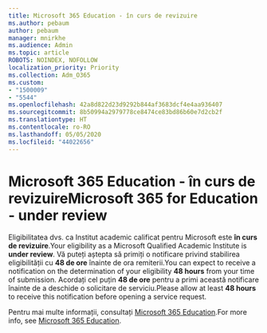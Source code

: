 ```yaml
---
title: Microsoft 365 Education - în curs de revizuire
ms.author: pebaum
author: pebaum
manager: mnirkhe
ms.audience: Admin
ms.topic: article
ROBOTS: NOINDEX, NOFOLLOW
localization_priority: Priority
ms.collection: Adm_O365
ms.custom:
- "1500009"
- "5544"
ms.openlocfilehash: 42a8d822d23d9292b844af3683dcf4e4aa936407
ms.sourcegitcommit: 8b50994a2979778ce8474ce83bd86b60e7d2cb2f
ms.translationtype: HT
ms.contentlocale: ro-RO
ms.lasthandoff: 05/05/2020
ms.locfileid: "44022656"
---
```

# <a name="microsoft-365-for-education---under-review"></a><span data-ttu-id="6acda-102">Microsoft 365 Education - în curs de revizuire</span><span class="sxs-lookup"><span data-stu-id="6acda-102">Microsoft 365 for Education - under review</span></span>

<span data-ttu-id="6acda-103">Eligibilitatea dvs. ca Institut academic calificat pentru Microsoft este **în curs de revizuire**.</span><span class="sxs-lookup"><span data-stu-id="6acda-103">Your eligibility as a Microsoft Qualified Academic Institute is **under review**.</span></span> <span data-ttu-id="6acda-104">Vă puteți aștepta să primiți o notificare privind stabilirea eligibilității cu **48 de ore** înainte de ora remiterii.</span><span class="sxs-lookup"><span data-stu-id="6acda-104">You can expect to receive a notification on the determination of your eligibility **48 hours** from your time of submission.</span></span> <span data-ttu-id="6acda-105">Acordați cel puțin **48 de ore** pentru a primi această notificare înainte de a deschide o solicitare de serviciu.</span><span class="sxs-lookup"><span data-stu-id="6acda-105">Please allow at least **48 hours** to receive this notification before opening a service request.</span></span>

<span data-ttu-id="6acda-106">Pentru mai multe informații, consultați [Microsoft 365 Education](https://www.microsoft.com/education/buy-license/microsoft365).</span><span class="sxs-lookup"><span data-stu-id="6acda-106">For more info, see [Microsoft 365 Education](https://www.microsoft.com/education/buy-license/microsoft365).</span></span>
